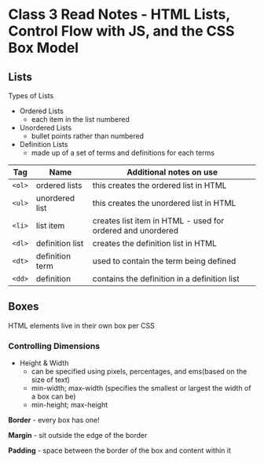 # Class 3 Read Notes - HTML Lists, Control Flow with JS, and the CSS Box Model

## Lists

Types of Lists

- Ordered Lists
  - each item in the list numbered
- Unordered Lists
  - bullet points rather than numbered 
- Definition Lists
  - made up of a set of terms and definitions for each terms


|**Tag** | **Name** | **Additional notes on use** |
|-------------------|-----------------------|---------------|
| `<ol>` | ordered lists | this creates the ordered list in HTML |
| `<ul>` | unordered list | this creates the unordered list in HTML |
| `<li>` | list item | creates list item in HTML - used for ordered and unordered |
| `<dl>` | definition list | creates the definition list in HTML |
| `<dt>` | definition term | used to contain the term being defined | 
| `<dd>` | definition | contains the definition in a definition list | 


## Boxes

HTML elements live in their own box per CSS

### Controlling Dimensions

- Height & Width
  - can be specified using pixels, percentages, and ems(based on the size of text)
  - min-width; max-width (specifies the smallest or largest the width of a box can be)
  - min-height; max-height

**Border** - every box has one!

**Margin** - sit outside the edge of the border

**Padding** - space between the border of the box and content within it

